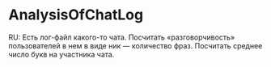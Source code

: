 ﻿AnalysisOfChatLog
===========

RU:
Есть лог-файл какого-то чата. Посчитать «разговорчивость» пользователей в нем в виде ник — количество фраз.
Посчитать среднее число букв на участника чата.
